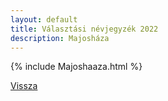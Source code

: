```yaml
---
layout: default
title: Választási névjegyzék 2022
description: Majosháza
---
```


{% include Majoshaaza.html %}

[Vissza](./)